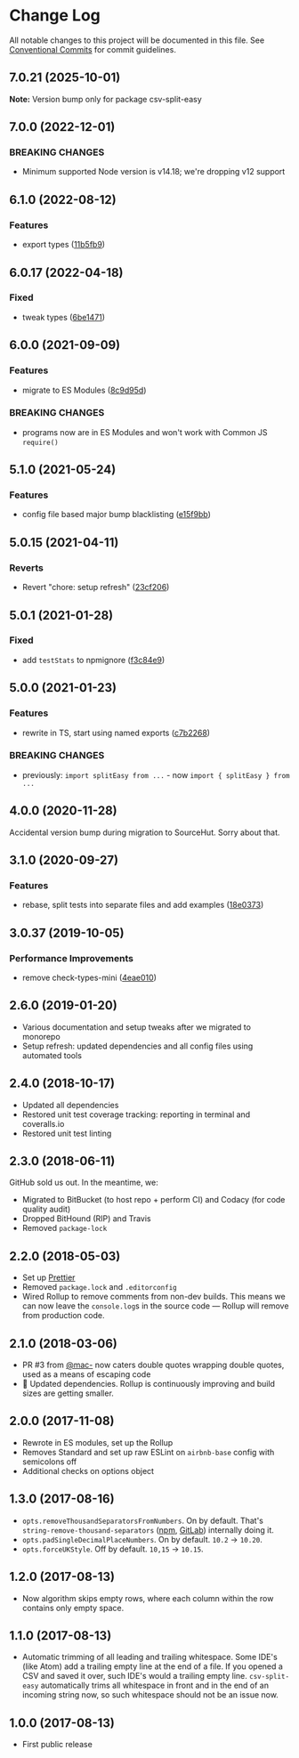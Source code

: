 # Change Log

All notable changes to this project will be documented in this file.
See [Conventional Commits](https://conventionalcommits.org) for commit guidelines.

## 7.0.21 (2025-10-01)

**Note:** Version bump only for package csv-split-easy

## 7.0.0 (2022-12-01)

### BREAKING CHANGES

- Minimum supported Node version is v14.18; we're dropping v12 support

## 6.1.0 (2022-08-12)

### Features

- export types ([11b5fb9](https://github.com/codsen/codsen/commit/11b5fb936ce20e0a77c3a09806773e1cd7695c50))

## 6.0.17 (2022-04-18)

### Fixed

- tweak types ([6be1471](https://github.com/codsen/codsen/commit/6be147170191b503b074cc60732eed5147509bfb))

## 6.0.0 (2021-09-09)

### Features

- migrate to ES Modules ([8c9d95d](https://github.com/codsen/codsen/commit/8c9d95d5dea0b769c2f070397141918a4893d575))

### BREAKING CHANGES

- programs now are in ES Modules and won't work with Common JS `require()`

## 5.1.0 (2021-05-24)

### Features

- config file based major bump blacklisting ([e15f9bb](https://github.com/codsen/codsen/commit/e15f9bba1c4fd5f847ac28b3f38fa6ee633f5dca))

## 5.0.15 (2021-04-11)

### Reverts

- Revert "chore: setup refresh" ([23cf206](https://github.com/codsen/codsen/commit/23cf206970a087ff0fa04e61f94d919f59ab3881))

## 5.0.1 (2021-01-28)

### Fixed

- add `testStats` to npmignore ([f3c84e9](https://github.com/codsen/codsen/commit/f3c84e95afc5514214312f913692d85b2e12eb29))

## 5.0.0 (2021-01-23)

### Features

- rewrite in TS, start using named exports ([c7b2268](https://github.com/codsen/codsen/commit/c7b226840e6f49464d2e1ebf3486ea4d8fd86b26))

### BREAKING CHANGES

- previously: `import splitEasy from ...` - now `import { splitEasy } from ...`

## 4.0.0 (2020-11-28)

Accidental version bump during migration to SourceHut. Sorry about that.

## 3.1.0 (2020-09-27)

### Features

- rebase, split tests into separate files and add examples ([18e0373](https://gitlab.com/codsen/codsen/commit/18e0373c01f4e2cd4af2ceaf1b4719954b054291))

## 3.0.37 (2019-10-05)

### Performance Improvements

- remove check-types-mini ([4eae010](https://gitlab.com/codsen/codsen/commit/4eae010))

## 2.6.0 (2019-01-20)

- Various documentation and setup tweaks after we migrated to monorepo
- Setup refresh: updated dependencies and all config files using automated tools

## 2.4.0 (2018-10-17)

- Updated all dependencies
- Restored unit test coverage tracking: reporting in terminal and coveralls.io
- Restored unit test linting

## 2.3.0 (2018-06-11)

GitHub sold us out. In the meantime, we:

- Migrated to BitBucket (to host repo + perform CI) and Codacy (for code quality audit)
- Dropped BitHound (RIP) and Travis
- Removed `package-lock`

## 2.2.0 (2018-05-03)

- Set up [Prettier](https://prettier.io)
- Removed `package.lock` and `.editorconfig`
- Wired Rollup to remove comments from non-dev builds. This means we can now leave the `console.log`s in the source code — Rollup will remove from production code.

## 2.1.0 (2018-03-06)

- PR \#3 from [@mac-](https://github.com/mac-) now caters double quotes wrapping double quotes, used as a means of escaping code
- 🔧 Updated dependencies. Rollup is continuously improving and build sizes are getting smaller.

## 2.0.0 (2017-11-08)

- Rewrote in ES modules, set up the Rollup
- Removes Standard and set up raw ESLint on `airbnb-base` config with semicolons off
- Additional checks on options object

## 1.3.0 (2017-08-16)

- `opts.removeThousandSeparatorsFromNumbers`. On by default. That's `string-remove-thousand-separators` ([npm](https://www.npmjs.com/package/string-remove-thousand-separators), [GitLab](https://gitlab.com/codsen/codsen/tree/master/packages/string-remove-thousand-separators)) internally doing it.
- `opts.padSingleDecimalPlaceNumbers`. On by default. `10.2` → `10.20`.
- `opts.forceUKStyle`. Off by default. `10,15` → `10.15`.

## 1.2.0 (2017-08-13)

- Now algorithm skips empty rows, where each column within the row contains only empty space.

## 1.1.0 (2017-08-13)

- Automatic trimming of all leading and trailing whitespace. Some IDE's (like Atom) add a trailing empty line at the end of a file. If you opened a CSV and saved it over, such IDE's would a trailing empty line. `csv-split-easy` automatically trims all whitespace in front and in the end of an incoming string now, so such whitespace should not be an issue now.

## 1.0.0 (2017-08-13)

- First public release
